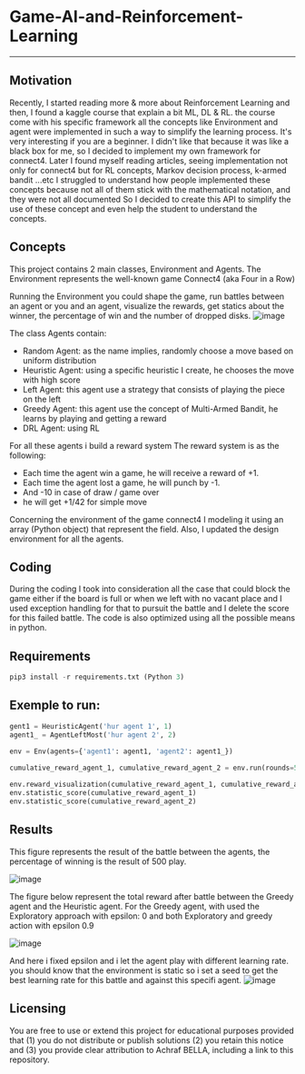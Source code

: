 # Game-AI-and-Reinforcement-Learning
-------------------------------------

Motivation
-----------
Recently, I started reading more & more about Reinforcement Learning and then, I found a kaggle course that explain a bit ML, DL & RL. the course come with his specific framework all the concepts like Environment and agent were implemented in such a way to simplify the learning process. It's very interesting if you are a beginner.
I didn't like that because it was like a black box for me, so I decided to implement my own framework for connect4.
Later I found myself reading articles, seeing implementation not only for connect4 but for RL concepts, Markov decision process, k-armed bandit ...etc
I struggled to understand how people implemented these concepts because not all of them stick with the mathematical notation, and they were not all documented
So I decided to create this API to simplify the use of these concept and even help the student to understand the concepts.


Concepts
-----------
This project contains 2 main classes, Environment and Agents.
The Environment represents the well-known game Connect4 (aka  Four in a Row)

Running the Environment you could shape the game, run battles between an agent or you and an agent, visualize the rewards, get statics about the winner, the percentage of win and the number of dropped disks.
![image](https://user-images.githubusercontent.com/52492864/128045136-8107d272-0b02-454a-bb0f-932d1079ec9f.png)

The class Agents contain: 
- Random Agent: as the name implies, randomly choose a move based on uniform distribution 
- Heuristic Agent: using a specific heuristic I create, he chooses the move with high score
- Left Agent: this agent use a strategy that consists of playing the piece on the left
- Greedy Agent: this agent use the concept of Multi-Armed Bandit, he learns by playing and getting a reward
- DRL Agent: using RL

For all these agents i build a reward system
The reward system is as the following:
- Each time the agent win a game, he will receive a reward of +1.
- Each time the agent lost a game, he will punch by -1.
- And -10 in case of draw / game over
- he will get +1/42 for simple move

Concerning the environment of the game connect4 I modeling it using an array (Python object) that represent the field. Also, I updated the design environment for all the agents.

Coding
-----------
During the coding I took into consideration all the case that could block the game either if the board is full or when we left with no vacant place and I used exception handling for that to pursuit the battle and I delete the score for this failed battle.
The code is also optimized using all the possible means in python.

Requirements
-----------
```python
pip3 install -r requirements.txt (Python 3)
```

Exemple to run: 
-----------
```python
gent1 = HeuristicAgent('hur agent 1', 1)
agent1_ = AgentLeftMost('hur agent 2', 2)

env = Env(agents={'agent1': agent1, 'agent2': agent1_})
    
cumulative_reward_agent_1, cumulative_reward_agent_2 = env.run(rounds=500)

env.reward_visualization(cumulative_reward_agent_1, cumulative_reward_agent_2)
env.statistic_score(cumulative_reward_agent_1)
env.statistic_score(cumulative_reward_agent_2)
```

Results
-----------
This figure represents the result of the battle between the agents, the percentage of winning is the result of 500 play.

![image](https://user-images.githubusercontent.com/52492864/128684931-e071671e-7c77-45ce-80a2-25f7b048613f.png)

The figure below represent the total reward after battle between the Greedy agent and the Heuristic agent. For the Greedy agent, with used the Exploratory approach with epsilon: 0 and both Exploratory and greedy action with epsilon 0.9

![image](https://user-images.githubusercontent.com/52492864/128686295-b594159b-9848-488e-a9a3-614486c02546.png)

And here i fixed epsilon and i let the agent play with different learning rate. you should know that the environment is static so i set a seed to get the best learning rate for this battle and against this specifi agent.
![image](https://user-images.githubusercontent.com/52492864/128849348-0b86a84c-771c-4661-94b9-9f27ed8cbeef.png)


Licensing
-----------
You are free to use or extend this project for
educational purposes provided that (1) you do not distribute or publish solutions (2) you retain this notice and (3) you provide clear attribution to Achraf BELLA, including a link to this repository.
